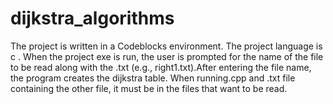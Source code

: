 # dijkstra_algorithms
The project is written in a Codeblocks environment. The project language is c  . When the project exe is run, the user is prompted for the name of the file to be read along with the .txt (e.g., right1.txt).After entering the file name, the program creates the dijkstra table. When running.cpp and .txt file containing the other file, it must be in the files that want to be read.
